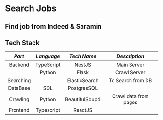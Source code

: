# Search Jobs
## Find job from Indeed & Saramin

## Tech Stack
|*Part*|*Language*|*Tech Name*|*Description*|
|:----:|:------:|:--------:|:-----:|
|Backend|TypeScript|NestJS| Main Server
|       |Python|Flask| Crawl Server
|Searching|    |ElasticSearch|To Search from DB
|DataBase|SQL|PostgresSQL|
|Crawling|Python|BeautifulSoup4| Crawl data from pages
|Frontend|Typescript|ReactJS|
